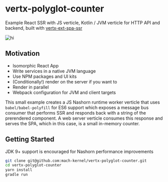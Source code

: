 # vertx-polyglot-counter
Example React SSR with JS verticle, Kotlin / JVM verticle for HTTP API and backend, built with [vertx-ext-spa-ssr](https://github.com/mach-kernel/vertx-ext-spa-ssr)

![hi](https://i.imgur.com/zMT7EcE.gif)

## Motivation
- Isomorphic React App
- Write services in a native JVM language
- Use NPM packages and UI kits
- (Conditionally!) render on the server if you want to
- Render in parallel
- Webpack configuration for JVM and client targets

This small example creates a JS Nashorn runtime worker verticle that uses `babel/babel-polyfill` for ES6 support which exposes a message bus consumer that performs SSR and responds back with a string of the prerendered component. A web server verticle consumes this response and serves the SPA, which in this case, is a small in-memory counter.

## Getting Started

JDK 9+ support is encouraged for Nashorn performance improvements

```bash
git clone git@github.com:mach-kernel/vertx-polyglot-counter.git
cd vertx-polyglot-counter
yarn install
gradle run
```
